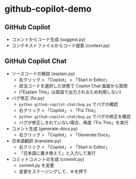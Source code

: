 # github-copilot-demo


## GitHub Copilot
- コメントからコード生成 (suggest.py)
- コンテキストファイルからコード提案 (context.py)


## GitHub Copilot Chat
- ソースコードの解説 (explain.py)
  - 右クリック > 「Copilot」 > 「Start in Editor」
  - 該当コードを選択した状態で Copilot Chat 画面から質問
  - (「Explain This」は英語で出力されるため利用しない)
- バグ修正 (fix.py)
  - `python github-copilot-chat/bug.py` でバグの確認
  - 右クリック > 「Copilot」 > 「Fix This」
  - `python github-copilot-chat/bug.py` でバグの修正を確認
  - バグが修正しきれていない場合、再度「Fix This」を実行
- コメント生成 (generate-docs.py)
  - 右クリック > 「Copilot」 > 「Generate Docs」
- 日本語翻訳 (translate.py)
  - 右クリック > 「Copilot」 > 「Start in Editor」
  - 「日本語に置き換えて」と入力して実行
- コミットコメントの生成 (commit.py)
  - commit.py を変更
  - 変更をステージングして、☆を押下


